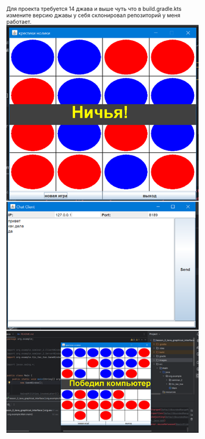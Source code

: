 Для проекта требуется 14 джава и выше чуть что в build.gradle.kts измените версию джавы у себя склонировал репозиторий у меня работает.
![крестики нолики](images/s1.png)
![чат клиент](images/s2.png)
![крестики нолики](images/s3.png)